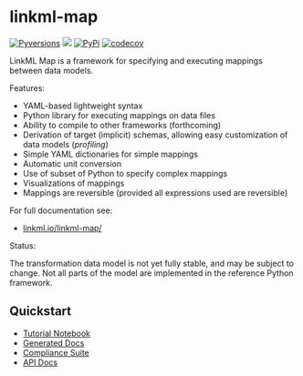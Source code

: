 # linkml-map

[![Pyversions](https://img.shields.io/pypi/pyversions/linkml-map.svg)](https://pypi.python.org/pypi/linkml-map)
![](https://github.com/linkml/linkml-map/workflows/Build/badge.svg)
[![PyPi](https://img.shields.io/pypi/v/linkml-map.svg)](https://pypi.python.org/pypi/linkml-map)
[![codecov](https://codecov.io/gh/linkml/linkml-map/branch/main/graph/badge.svg?token=WNQNG986UN)](https://codecov.io/gh/linkml/linkml-map)

LinkML Map is a framework for specifying and executing mappings between data models.

Features:

- YAML-based lightweight syntax
- Python library for executing mappings on data files
- Ability to compile to other frameworks (forthcoming)
- Derivation of target (implicit) schemas, allowing easy customization of data models (*profiling*)
- Simple YAML dictionaries for simple mappings
- Automatic unit conversion
- Use of subset of Python to specify complex mappings
- Visualizations of mappings
- Mappings are reversible (provided all expressions used are reversible)

For full documentation see:

- [linkml.io/linkml-map/](https://linkml.io/linkml-map/)

Status:

The transformation data model is not yet fully stable, and may be subject to change.
Not all parts of the model are implemented in the reference Python framework.

## Quickstart

* [Tutorial Notebook](src/docs/examples/Tutorial.ipynb)
* [Generated Docs](https://linkml.github.io/linkml-map/)
* [Compliance Suite](https://linkml.github.io/linkml-map/specification/compliance)
* [API Docs](https://linkml.github.io/linkml-map/api)

